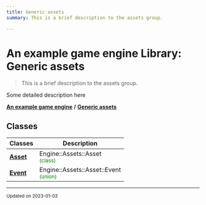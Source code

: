 ```yaml
---
title: Generic assets
summary: This is a brief description to the assets group. 

---
```


# An example game engine Library: Generic assets

> This is a brief description to the assets group. 




Some detailed description here 

**[An example game engine](/libraries/group__Engine.md)** **/** 
**[Generic assets](/libraries/group__Assets.md)**

## Classes

| Classes        | Description    |
| -------------- | -------------- |
| **[Asset](/classes/classEngine_1_1Assets_1_1Asset.md)** | Engine::Assets::Asset<br> <sup><span style="color:green">(class)</span></sup> |
| **[Event](/classes/unionEngine_1_1Assets_1_1Asset_1_1Event.md)** | Engine::Assets::Asset::Event<br> <sup><span style="color:green">(union)</span></sup> |








-------------------------------

<sub>Updated on 2023-01-03</sub>